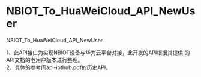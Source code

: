 # NBIOT_To_HuaWeiCloud_API_NewUser   
NBIOT_To_HuaWeiCloud_API_NewUser   

1、此API接口为实现NBIOT设备与华为云平台对接，此开发的API根据其提供
   的API文档的老用户版本进行整理。       
2、具体的参考间api-iothub.pdf的历史API。        
  
 
